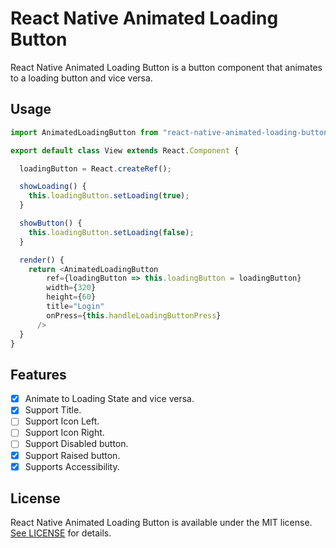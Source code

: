 # React Native Animated Loading Button

React Native Animated Loading Button is a button component that animates to a loading button and vice versa.

## Usage

```javascript
import AnimatedLoadingButton from "react-native-animated-loading-button";

export default class View extends React.Component {

  loadingButton = React.createRef();

  showLoading() {
    this.loadingButton.setLoading(true);
  }

  showButton() {
    this.loadingButton.setLoading(false);
  }

  render() {
    return <AnimatedLoadingButton
        ref={loadingButton => this.loadingButton = loadingButton}
        width={320}
        height={60}
        title="Login"
        onPress={this.handleLoadingButtonPress}
      />
  }
}
```

## Features

- [X] Animate to Loading State and vice versa. 
- [X] Support Title.
- [ ] Support Icon Left.
- [ ] Support Icon Right.
- [ ] Support Disabled button.
- [X] Support Raised button.
- [X] Supports Accessibility.

## License

React Native Animated Loading Button is available under the MIT license. [See LICENSE](https://github.com/philip-bui/react-native-animated-loading-button/blob/master/LICENSE) for details.
